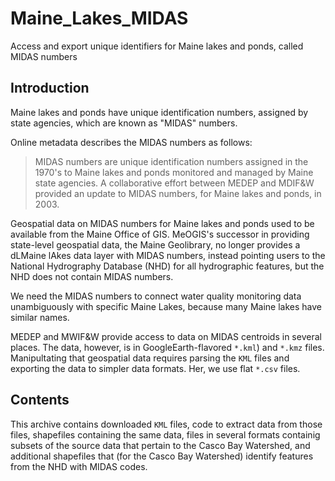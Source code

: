 # Maine_Lakes_MIDAS
Access and export unique identifiers for Maine lakes and ponds, called MIDAS numbers

## Introduction
Maine lakes and ponds have unique identification numbers, assigned by state agencies,
which are known as "MIDAS" numbers.

Online metadata describes the MIDAS numbers as follows:
>  MIDAS numbers are unique identification numbers assigned in the 1970's
   to Maine lakes and ponds monitored and managed by Maine state agencies.
   A collaborative effort between MEDEP and MDIF&W provided an update to
   MIDAS numbers, for Maine lakes and ponds, in 2003.

Geospatial data on MIDAS numbers for Maine lakes and ponds used to be
available from the Maine Office of GIS.  MeOGIS's successor in providing
state-level geospatial data, the Maine Geolibrary, no longer provides 
a dLMaine lAkes data layer with MIDAS numbers, instead pointing users
to the National Hydrography Database (NHD) for all hydrographic features,
but the NHD does not contain MIDAS numbers.

We need the MIDAS numbers to connect water quality monitoring data unambiguously
with specific Maine Lakes, because many Maine lakes have similar names.

MEDEP and MWIF&W provide access to data on MIDAS centroids in several places. 
The data, however, is in GoogleEarth-flavored `*.kml`) and `*.kmz` files.
Manipultating that geospatial data requires parsing the `KML` files and 
exporting the data to simpler data formats.  Her, we use flat `*.csv` files.

## Contents
This archive contains downloaded `KML` files, code to extract data from those files,
shapefiles containing the same data, files in several formats containig subsets of the 
source data that pertain to the Casco Bay Watershed, and additional shapefiles that 
(for the Casco Bay Watershed) identify features from the NHD with MIDAS
codes.